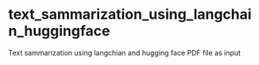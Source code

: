 # text_sammarization_using_langchain_huggingface
Text sammarization using langchian and hugging face
PDF file as input
